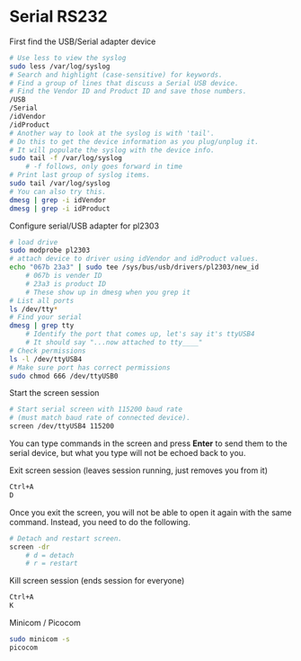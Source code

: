 # Serial RS232

First find the USB/Serial adapter device

```bash
# Use less to view the syslog
sudo less /var/log/syslog
# Search and highlight (case-sensitive) for keywords.
# Find a group of lines that discuss a Serial USB device.
# Find the Vendor ID and Product ID and save those numbers.
/USB
/Serial
/idVendor
/idProduct
# Another way to look at the syslog is with 'tail'.
# Do this to get the device information as you plug/unplug it.
# It will populate the syslog with the device info.
sudo tail -f /var/log/syslog
	# -f follows, only goes forward in time
# Print last group of syslog items.
sudo tail /var/log/syslog
# You can also try this.
dmesg | grep -i idVendor
dmesg | grep -i idProduct
```

Configure serial/USB adapter for pl2303

```bash
# load drive
sudo modprobe pl2303
# attach device to driver using idVendor and idProduct values.
echo "067b 23a3" | sudo tee /sys/bus/usb/drivers/pl2303/new_id
	# 067b is vender ID
	# 23a3 is product ID
	# These show up in dmesg when you grep it
# List all ports
ls /dev/tty*
# Find your serial
dmesg | grep tty
	# Identify the port that comes up, let's say it's ttyUSB4
	# It should say "...now attached to tty____"
# Check permissions
ls -l /dev/ttyUSB4
# Make sure port has correct permissions
sudo chmod 666 /dev/ttyUSB0
```

Start the screen session

```bash
# Start serial screen with 115200 baud rate
# (must match baud rate of connected device).
screen /dev/ttyUSB4 115200
```

You can type commands in the screen and press **Enter** to send them to the serial device, but what you type will not be echoed back to you.

Exit screen session (leaves session running, just removes you from it)

```bash
Ctrl+A
D
```

Once you exit the screen, you will not be able to open it again with the same command. Instead, you need to do the following.

```bash
# Detach and restart screen.
screen -dr
	# d = detach
	# r = restart
```

Kill screen session (ends session for everyone)

```bash
Ctrl+A
K
```

Minicom / Picocom

```bash
sudo minicom -s
picocom
```